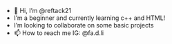 - 👋 Hi, I’m @reftack21
- I’m a beginner and currently learning c++ and HTML!
- I’m looking to collaborate on some basic projects
- 📫 How to reach me
    IG: @fa.d.li

